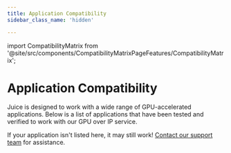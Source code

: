 ```yaml
---
title: Application Compatibility
sidebar_class_name: 'hidden'

---
```


import CompatibilityMatrix from '@site/src/components/CompatibilityMatrixPageFeatures/CompatibilityMatrix';

# Application Compatibility

Juice is designed to work with a wide range of GPU-accelerated applications. Below is a list of applications that have been tested and verified to work with our GPU over IP service.

If your application isn't listed here, it may still work! [Contact our support team](mailto:help@juicelabs.io) for assistance.

<CompatibilityMatrix />